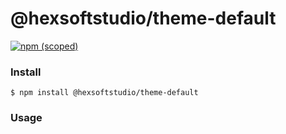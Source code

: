 # @hexsoftstudio/theme-default

[![npm (scoped)](https://img.shields.io/npm/v/@hexsoftstudio/theme-default.svg)](https://github.com/hexsoftstudio/theme-default)

### Install ###
```
$ npm install @hexsoftstudio/theme-default
```

### Usage ###
```

```
